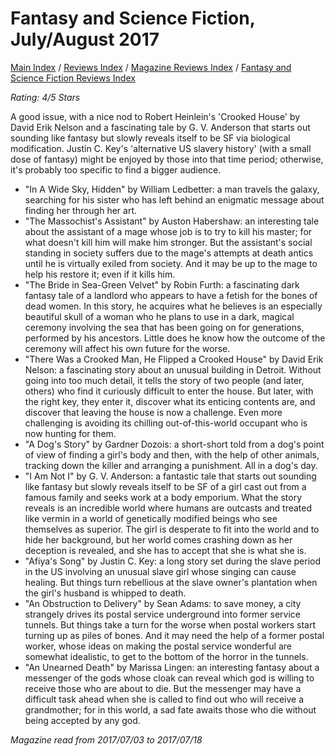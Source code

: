 # Fantasy and Science Fiction, July/August 2017

[Main Index](../../../README.md) / [Reviews Index](../../README.md) / [Magazine Reviews Index](../README.md) / [Fantasy and Science Fiction Reviews Index](README.md)

*Rating: 4/5 Stars*

A good issue, with a nice nod to Robert Heinlein's 'Crooked House' by David Erik Nelson and a fascinating tale by G. V. Anderson that starts out sounding like fantasy but slowly reveals itself to be SF via biological modification. Justin C. Key's 'alternative US slavery history' (with a small dose of fantasy) might be enjoyed by those into that time period; otherwise, it's probably too specific to find a bigger audience.

- "In A Wide Sky, Hidden" by William Ledbetter: a man travels the galaxy, searching for his sister who has left behind an enigmatic message about finding her through her art.
- "The Massochist's Assistant" by Auston Habershaw: an interesting tale about the assistant of a mage whose job is to try to kill his master; for what doesn't kill him will make him stronger. But the assistant's social standing in society suffers due to the mage's attempts at death antics until he is virtually exiled from society. And it may be up to the mage to help his restore it; even if it kills him.
- "The Bride in Sea-Green Velvet" by Robin Furth: a fascinating dark fantasy tale of a landlord who appears to have a fetish for the bones of dead women. In this story, he acquires what he believes is an especially beautiful skull of a woman who he plans to use in a dark, magical ceremony involving the sea that has been going on for generations, performed by his ancestors. Little does he know how the outcome of the ceremony will affect his own future for the worse.
- "There Was a Crooked Man, He Flipped a Crooked House" by David Erik Nelson: a fascinating story about an unusual building in Detroit. Without going into too much detail, it tells the story of two people (and later, others) who find it curiously difficult to enter the house. But later, with the right key, they enter it, discover what its enticing contents are, and discover that leaving the house is now a challenge. Even more challenging is avoiding its chilling out-of-this-world occupant who is now hunting for them.
- "A Dog's Story" by Gardner Dozois: a short-short told from a dog's point of view of finding a girl's body and then, with the help of other animals, tracking down the killer and arranging a punishment. All in a dog's day.
- "I Am Not I" by G. V. Anderson: a fantastic tale that starts out sounding like fantasy but slowly reveals itself to be SF of a girl cast out from a famous family and seeks work at a body emporium. What the story reveals is an incredible world where humans are outcasts and treated like vermin in a world of genetically modified beings who see themselves as superior. The girl is desperate to fit into the world and to hide her background, but her world comes crashing down as her deception is revealed, and she has to accept that she is what she is.
- "Afiya's Song" by Justin C. Key: a long story set during the slave period in the US involving an unusual slave girl whose singing can cause healing. But things turn rebellious at the slave owner's plantation when the girl's husband is whipped to death.
- "An Obstruction to Delivery" by Sean Adams: to save money, a city strangely drives its postal service underground into former service tunnels. But things take a turn for the worse when postal workers start turning up as piles of bones. And it may need the help of a former postal worker, whose ideas on making the postal service wonderful are somewhat idealistic, to get to the bottom of the horror in the tunnels.
- "An Unearned Death" by Marissa Lingen: an interesting fantasy about a messenger of the gods whose cloak can reveal which god is willing to receive those who are about to die. But the messenger may have a difficult task ahead when she is called to find out who will receive a grandmother; for in this world, a sad fate awaits those who die without being accepted by any god.

*Magazine read from 2017/07/03 to 2017/07/18*
